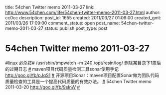 title: 54chen Twitter memo 2011-03-27 
link: http://www.54chen.com/life/54chen-twitter-memo-2011-03-27.html
author: cc0cc
description: 
post_id: 1655
created: 2011/03/27 01:09:00
created_gmt: 2011/03/26 17:09:00
comment_status: open
post_name: 54chen-twitter-memo-2011-03-27
status: publish
post_type: post

# 54chen Twitter memo 2011-03-27 

#[linux](http://search.twitter.com/search?q=%23linux) 必杀技# /usr/sbin/tmpwatch -m 240 /opt/resin/log/ 删除某目录下1周后的过期日志 [#](http://twitter.com/54chen/statuses/50825112785666048) maven项目代码质量检测工具sonar使用手记 <http://goo.gl/fb/pJqS1> [#](http://twitter.com/54chen/statuses/50431185817567232) 开源项目Sonar：maven项目配置Sonar做为团队代码质量检查的工具是一个提高代码质量的有效办法。 [#](http://twitter.com/54chen/statuses/50180034106884096) 54chen Twitter memo 2011-03-20 <http://goo.gl/fb/9sInW> [#](http://twitter.com/54chen/statuses/49325258758565888)